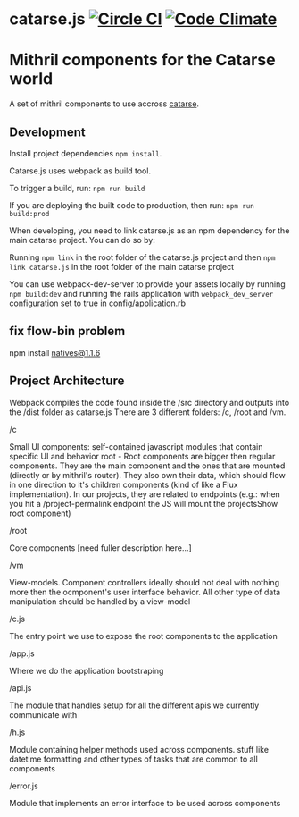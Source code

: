 # catarse.js [![Circle CI](https://circleci.com/gh/catarse/catarse.js/tree/master.svg?style=svg)](https://circleci.com/gh/catarse/catarse.js/tree/master) [![Code Climate](https://codeclimate.com/github/catarse/catarse.js/badges/gpa.svg)](https://codeclimate.com/github/catarse/catarse.js)

# Mithril components for the Catarse world

A set of mithril components to use accross [catarse](https://github.com/catarse/catarse).

## Development

Install project dependencies ```npm install```.

Catarse.js uses webpack as build tool. 

To trigger a build, run:
```npm run build```

If you are deploying the built code to production, then run:
```npm run build:prod```

When developing, you need to link catarse.js as an npm dependency for the main catarse project. You can do so by:

Running `npm link` in the root folder of the catarse.js project and then `npm link catarse.js` in the root folder of the main catarse project

You can use webpack-dev-server to provide your assets locally by running `npm build:dev` and running the rails application with `webpack_dev_server` configuration set to true in config/application.rb


## fix flow-bin problem

npm install natives@1.1.6


## Project Architecture

Webpack compiles the code found inside the /src directory and outputs into the /dist folder as catarse.js
There are 3 different folders: /c, /root and /vm.

/c

Small UI components: self-contained javascript modules that contain specific UI and behavior
root - Root components are bigger then regular components. They are the main component and the ones that are mounted (directly or by mithril's router). They also own their data, which should flow in one direction to it's children components (kind of like a Flux implementation). In our projects, they are related to endpoints (e.g.: when you hit a /project-permalink endpoint the JS will mount the projectsShow root component)

/root

Core components [need fuller description here...]

/vm

View-models. Component controllers ideally should not deal with nothing more then the ocmponent's user interface behavior. All other type of data manipulation should be handled by a view-model

/c.js

The entry point we use to expose the root components to the application

/app.js

Where we do the application bootstraping

/api.js

The module that handles setup for all the different apis we currently communicate with

/h.js

Module containing helper methods used across components. stuff like datetime formatting and other types of tasks that are common to all components

/error.js

Module that implements an error interface to be used across components
